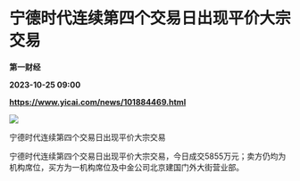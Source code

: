 # 宁德时代连续第四个交易日出现平价大宗交易
**第一财经**

**2023-10-25 09:00**

**https://www.yicai.com/news/101884469.html**

![](https://imgcdn.yicai.com/uppics/slides/2023/10/b8936f0bf757a8f2b07447ec3cc8d156.jpg)

宁德时代连续第四个交易日出现平价大宗交易

宁德时代连续第四个交易日出现平价大宗交易，今日成交5855万元；卖方仍均为机构席位，买方为一机构席位及中金公司北京建国门外大街营业部。